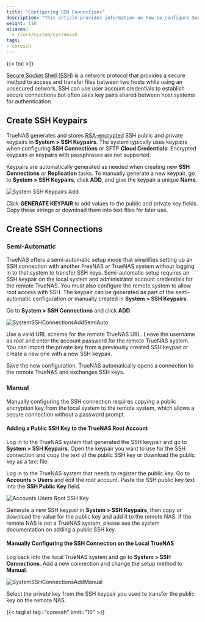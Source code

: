```yaml
---
title: "Configuring SSH Connections"
description: "This article provides information on how to configure Secure Socket Shell (SSH) connections on your TrueNAS."
weight: 110
aliases:
  - /core/system/systemssh
tags:
- coressh
---
```


{{< toc >}}

[Secure Socket Shell (SSH)](https://searchsecurity.techtarget.com/definition/Secure-Shell) is a network protocol that provides a secure method to access and transfer files between two hosts while using an unsecured network.
SSH can use user account credentials to establish secure connections but often uses key pairs shared between host systems for authentication.

## Create SSH Keypairs

TrueNAS generates and stores [RSA-encrypted](https://tools.ietf.org/html/rfc8017) SSH public and private keypairs in **System > SSH Keypairs**.
The system typically uses keypairs when configuring **SSH Connections** or SFTP **Cloud Credentials**.
Encrypted keypairs or keypairs with passphrases are not supported.

Keypairs are automatically generated as needed when creating new **SSH Connections** or **Replication** tasks.
To manually generate a new keypair, go to **System > SSH Keypairs**, click **ADD**, and give the keypair a unique **Name**.

![System SSH Keypairs Add](/images/CORE/12.0/SystemSSHKeypairsAdd.png "System SSH Keypairs Add")

Click **GENERATE KEYPAIR** to add values to the public and private key fields.
Copy these strings or download them into text files for later use.

## Create SSH Connections

### Semi-Automatic

TrueNAS offers a semi-automatic setup mode that simplifies setting up an SSH connection with another FreeNAS or TrueNAS system without logging in to that system to transfer SSH keys.
Semi-automatic setup requires an SSH keypair on the local system and administrator account credentials for the remote TrueNAS.
You must also configure the remote system to allow root access with SSH.
The keypair can be generated as part of the semi-automatic configuration or manually created in **System > SSH Keypairs**.

Go to **System > SSH Connections** and click **ADD**.

![SystemSSHConnectionsAddSemiAuto](/images/CORE/12.0/SystemSSHConnectionsAddSemiAuto.png "Semi-Auto Connection")

Use a valid URL scheme for the remote TrueNAS URL.
Leave the username as *root* and enter the account password for the remote TrueNAS system.
You can import the private key from a previously created SSH keypair or create a new one with a new SSH keypair.

Save the new configuration. TrueNAS automatically opens a connection to the remote TrueNAS and exchanges SSH keys.

### Manual

Manually configuring the SSH connection requires copying a public encryption key from the local system to the remote system, which allows a secure connection without a password prompt.

#### Adding a Public SSH Key to the TrueNAS Root Account

Log in to the TrueNAS system that generated the SSH keypair and go to **System > SSH Keypairs**.
Open the keypair you want to use for the SSH connection and copy the text of the public SSH key or download the public key as a text file.

Log in to the TrueNAS system that needs to register the public key. Go to **Accounts > Users** and edit the *root* account.
Paste the SSH public key text into the **SSH Public Key** field.

![Accounts Users Root SSH Key](/images/CORE/12.0/AccountsUsersRootSSHKey.png "Accounts Users Root SSH Key")

Generate a new SSH keypair in **System > SSH Keypairs**, then copy or download the value for the public key and add it to the remote NAS.
If the remote NAS is not a TrueNAS system, please see the system documentation on adding a public SSH key.

#### Manually Configuring the SSH Connection on the Local TrueNAS

Log back into the local TrueNAS system and go to **System > SSH Connections**. Add a new connection and change the setup method to **Manual**.

![SystemSSHConnectionsAddManual](/images/CORE/12.0/SystemSSHConnectionsAddManual.png "SSH Connections: Manual Options")

Select the private key from the SSH keypair you used to transfer the public key on the remote NAS.

{{< taglist tag="coressh" limit="10" >}}
